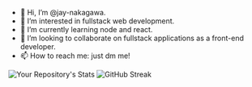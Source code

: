 - 👋 Hi, I’m @jay-nakagawa.
- 👀 I’m interested in fullstack web development.
- 🌱 I’m currently learning node and react.
- 💞️ I’m looking to collaborate on fullstack applications as a front-end developer.
- 📫 How to reach me: just dm me!


![Your Repository's Stats](https://github-readme-stats.vercel.app/api?username=jay-nakagawa&show_icons=true)
![GitHub Streak](https://github-readme-streak-stats.herokuapp.com/?user=jay-nakagawa)


<!---
jay-nakagawa/jay-nakagawa is a ✨ special ✨ repository because its `README.md` (this file) appears on your GitHub profile.
You can click the Preview link to take a look at your changes.
--->


